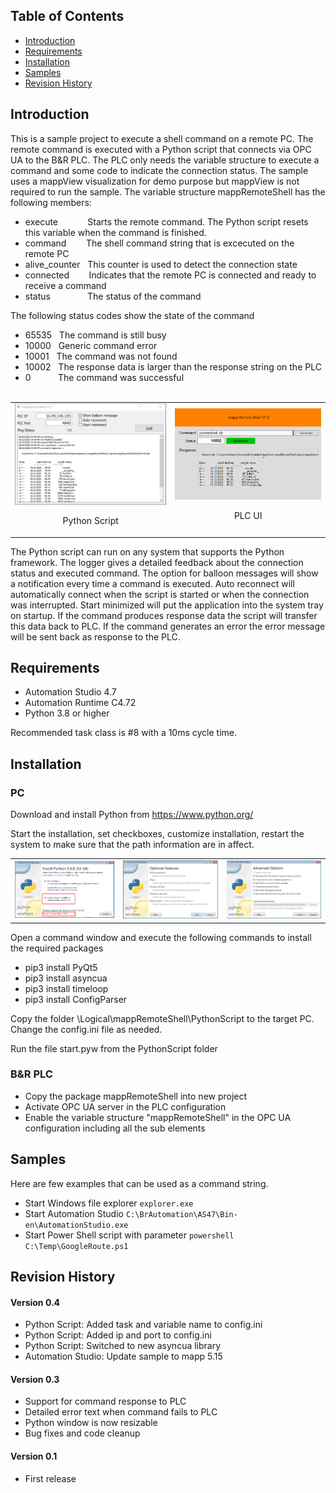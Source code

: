 ## Table of Contents
* [Introduction](#Introduction)
* [Requirements](#Requirements)
* [Installation](#Installation)
* [Samples](#Samples)
* [Revision History](#Revision-History)

<a name="Introduction"></a>
## Introduction
This is a sample project to execute a shell command on a remote PC. The remote command is executed with a Python script that connects via OPC UA to the B&R PLC. The PLC only needs the variable structure to execute a command and some code to indicate the connection status. The sample uses a mappView visualization for demo purpose but mappView is not required to run the sample. The variable structure mappRemoteShell has the following members:

* execute &nbsp;&nbsp;&nbsp;&nbsp;&nbsp;&nbsp;&nbsp;&nbsp;&nbsp;&nbsp; Starts the remote command. The Python script resets this variable when the command is finished.
* command &nbsp;&nbsp;&nbsp;&nbsp;&nbsp;&nbsp; The shell command string that is excecuted on the remote PC
* alive_counter &nbsp; This counter is used to detect the connection state
* connected &nbsp;&nbsp;&nbsp;&nbsp;&nbsp;&nbsp; Indicates that the remote PC is connected and ready to receive a command
* status  &nbsp;&nbsp;&nbsp;&nbsp;&nbsp;&nbsp;&nbsp;&nbsp;&nbsp;&nbsp;&nbsp;&nbsp;&nbsp; The status of the command

The following status codes show the state of the command<br/>
* 65535 &nbsp;&nbsp;The command is still busy<br/>
* 10000 &nbsp;&nbsp;Generic command error<br/>
* 10001 &nbsp;&nbsp;The command was not found<br/>
* 10002 &nbsp;&nbsp;The response data is larger than the response string on the PLC<br/>
* 0 &nbsp;&nbsp;&nbsp;&nbsp;&nbsp;&nbsp;&nbsp;&nbsp;&nbsp; The command was successful
<br/><br/>

<table><tr><td><img src='Docs/screenshot_python.png' width=400><p align="center">Python Script</p></td><td><img src='Docs/screenshot_plc.png' width=400><p align="center">PLC UI</p></td></tr></table>

The Python script can run on any system that supports the Python framework. The logger gives a detailed feedback about the connection status and executed command. The option for balloon messages will show a notification every time a command is executed. Auto reconnect will automatically connect when the script is started or when the connection was interrupted. Start minimized will put the application into the system tray on startup. If the command produces response data the script will transfer this data back to PLC. If the command generates an error the error message will be sent back as response to the PLC.

<a name="Requirements"></a>
## Requirements
* Automation Studio 4.7
* Automation Runtime C4.72
* Python 3.8 or higher

Recommended task class is #8 with a 10ms cycle time.

<a name="Installation"></a>
## Installation

### PC

Download and install Python from https://www.python.org/

Start the installation, set checkboxes, customize installation, restart the system to make sure that the path information are in affect.

<table><tr><td><img src='Docs/python_install1.png'></td><td><img src='Docs/python_install2.png'></td><td><img src='Docs/python_install3.png'></td></tr></table>

Open a command window and execute the following commands to install the required packages

* pip3 install PyQt5
* pip3 install asyncua
* pip3 install timeloop
* pip3 install ConfigParser

Copy the folder \Logical\mappRemoteShell\PythonScript to the target PC. Change the config.ini file as needed.

Run the file start.pyw from the PythonScript folder

### B&R PLC
* Copy the package mappRemoteShell into new project
* Activate OPC UA server in the PLC configuration
* Enable the variable structure "mappRemoteShell" in the OPC UA configuration including all the sub elements

<a name="Samples"></a>
## Samples
Here are few examples that can be used as a command string.

* Start Windows file explorer ``` explorer.exe ```
* Start Automation Studio ``` C:\BrAutomation\AS47\Bin-en\AutomationStudio.exe ```
* Start Power Shell script with parameter ``` powershell C:\Temp\GoogleRoute.ps1 ```

<a name="Revision-History"></a>
## Revision History

#### Version 0.4
* Python Script: Added task and variable name to config.ini
* Python Script: Added ip and port to config.ini
* Python Script: Switched to new asyncua library
* Automation Studio: Update sample to mapp 5.15

#### Version 0.3
* Support for command response to PLC
* Detailed error text when command fails to PLC
* Python window is now resizable
* Bug fixes and code cleanup

#### Version 0.1
* First release
